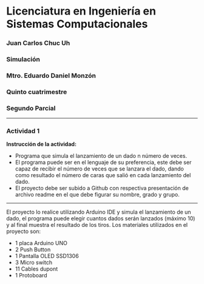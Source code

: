 # Licenciatura en Ingeniería en Sistemas Computacionales 
### Juan Carlos Chuc Uh
### Simulación
### Mtro. Eduardo Daniel Monzón
### Quinto cuatrimestre
### Segundo Parcial

-------------

### Actividad 1

**Instrucción de la actividad:**
- Programa que simula el lanzamiento de un dado n número de veces.
- El programa puede ser en el lenguaje de su preferencia, este debe ser capaz de recibir el número de veces que se lanzara el dado, dando como resultado el número de caras que salió en cada lanzamiento del dado.
- El proyecto debe ser subido a Github con respectiva presentación de archivo readme en el que debe figurar su nombre, grado y grupo.

-------------

El proyecto lo realice utilizando Arduino IDE y simula el lanzamiento de un dado, el programa puede elegir cuantos dados serán lanzados (máximo 10) y al final muestra el resultado de los tiros.
Los materiales utilizados en el proyecto son:

- 1 placa Arduino UNO
- 2 Push Button
- 1 Pantalla OLED SSD1306
- 3 Micro switch
- 11 Cables dupont
- 1 Protoboard
